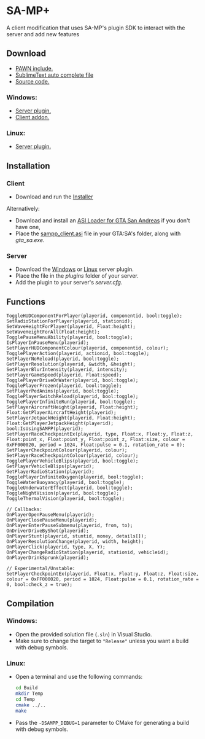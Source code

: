 # SA-MP+

A client modification that uses SA-MP's plugin SDK to interact with the server and add new features

## Download
* [PAWN include.](Build/sampp.inc?raw=true)
* [SublimeText auto complete file](Build/Pawn.sublime-completions?raw=true)
* [Source code.](https://github.com/v01d-/SA-MP-Plus/archive/master.zip)

### Windows:
* [Server plugin.](Build/Release/sampp_server.dll?raw=true)
* [Client addon.](Build/Release/sampp_client.asi?raw=true)

### Linux:
* [Server plugin.](Build/Release/sampp_server.so?raw=true)

## Installation
### Client
* Download and run the [Installer](https://github.com/KingHual/SA-MP-Plus/blob/master/Build/Release/sampp-installer.exe?raw=true)
 
Alternatively:
* Download and install an [ASI Loader for GTA San Andreas](http://www.gtagarage.com/mods/show.php?id=8321) if you don't have one,
* Place the [sampp_client.asi](Build/Release/sampp_client.asi?raw=true) file in your GTA:SA's folder, along with *gta_sa.exe*.

### Server
* Download the [Windows](Build/Release/sampp_server.dll?raw=true) or [Linux](Build/Release/sampp_server.so?raw=true) server plugin.
* Place the file in the *plugins* folder of your server.
* Add the plugin to your server's *server.cfg*.

## Functions
```pawn
ToggleHUDComponentForPlayer(playerid, componentid, bool:toggle);
SetRadioStationForPlayer(playerid, stationid);
SetWaveHeightForPlayer(playerid, Float:height);
SetWaveHeightForAll(Float:height);
TogglePauseMenuAbility(playerid, bool:toggle);
IsPlayerInPauseMenu(playerid);
SetPlayerHUDComponentColour(playerid, componentid, colour);
TogglePlayerAction(playerid, actionid, bool:toggle);
SetPlayerNoReload(playerid, bool:toggle);
GetPlayerResolution(playerid, &width, &height);
SetPlayerBlurIntensity(playerid, intensity);
SetPlayerGameSpeed(playerid, Float:speed);
TogglePlayerDriveOnWater(playerid, bool:toggle);
TogglePlayerFrozen(playerid, bool:toggle);
SetPlayerPedAnims(playerid, bool:toggle);
TogglePlayerSwitchReload(playerid, bool:toggle);
TogglePlayerInfiniteRun(playerid, bool:toggle);
SetPlayerAircraftHeight(playerid, Float:height);
Float:GetPlayerAircraftHeight(playerid);
SetPlayerJetpackHeight(playerid, Float:height);
Float:GetPlayerJetpackHeight(playerid);
bool:IsUsingSAMPP(playerid);
SetPlayerRaceCheckpointEx(playerid, type, Float:x, Float:y, Float:z, Float:point_x, Float:point_y, Float:point_z, Float:size, colour = 0xFF000020, period = 1024, Float:pulse = 0.1, rotation_rate = 0);
SetPlayerCheckpointColour(playerid, colour);
SetPlayerRaceCheckpointColour(playerid, colour);
TogglePlayerVehicleBlips(playerid, bool:toggle);
GetPlayerVehicleBlips(playerid);
GetPlayerRadioStation(playerid);
TogglePlayerInfiniteOxygen(playerid, bool:toggle);
ToggleWaterBuoyancy(playerid, bool:toggle);
ToggleUnderwaterEffect(playerid, bool:toggle);
ToggleNightVision(playerid, bool:toggle);
ToggleThermalVision(playerid, bool:toggle);

// Callbacks:
OnPlayerOpenPauseMenu(playerid);
OnPlayerClosePauseMenu(playerid);
OnPlayerEnterPauseSubmenu(playerid, from, to);
OnDriverDriveByShot(playerid);
OnPlayerStunt(playerid, stuntid, money, details[]);
OnPlayerResolutionChange(playerid, width, height);
OnPlayerClick(playerid, type, X, Y);
OnPlayerChangeRadioStation(playerid, stationid, vehicleid);
OnPlayerDrinkSprunk(playerid);

// Experimental/Unstable:
SetPlayerCheckpointEx(playerid, Float:x, Float:y, Float:z, Float:size, colour = 0xFF000020, period = 1024, Float:pulse = 0.1, rotation_rate = 0, bool:check_z = true);
```

## Compilation
### Windows:
* Open the provided solution file (`.sln`) in Visual Studio.
* Make sure to change the target to `"Release"` unless you want a build with debug symbols.

### Linux:
* Open a terminal and use the following commands:

  ```sh
  cd Build
  mkdir Temp
  cd Temp
  cmake ../..
  make
  ```

* Pass the `-DSAMPP_DEBUG=1` parameter to CMake for generating a build with debug symbols.
